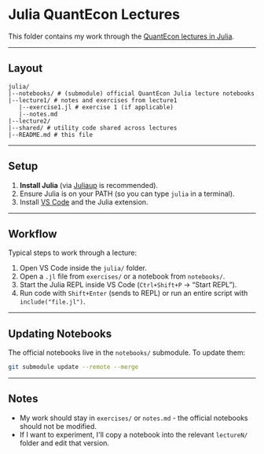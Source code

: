 # Julia QuantEcon Lectures

This folder contains my work through the [QuantEcon lectures in Julia](https://julia.quantecon.org/).

---

## Layout

```
julia/
|--notebooks/ # (submodule) official QuantEcon Julia lecture notebooks
|--lecture1/ # notes and exercises from lecture1
   |--exercise1.jl # exercise 1 (if applicable)
   |--notes.md
|--lecture2/
|--shared/ # utility code shared across lectures
|--README.md # this file
```

---

## Setup

1. **Install Julia** (via [Juliaup](https://github.com/JuliaLang/juliaup) is recommended).
2. Ensure Julia is on your PATH (so you can type `julia` in a terminal).
3. Install [VS Code](https://code.visualstudio.com/) and the Julia extension.

---

## Workflow

Typical steps to work through a lecture:

1. Open VS Code inside the `julia/` folder.
2. Open a `.jl` file from `exercises/` or a notebook from `notebooks/`.
3. Start the Julia REPL inside VS Code (`Ctrl+Shift+P` → “Start REPL”).
4. Run code with `Shift+Enter` (sends to REPL) or run an entire script with `include("file.jl")`.

---

## Updating Notebooks

The official notebooks live in the `notebooks/` submodule. To update them:

```bash
git submodule update --remote --merge
```

---

## Notes

- My work should stay in `exercises/` or `notes.md` - the official notebooks should not be modified.
- If I want to experiment, I'll copy a notebook into the relevant `lectureN/` folder and edit that version.
